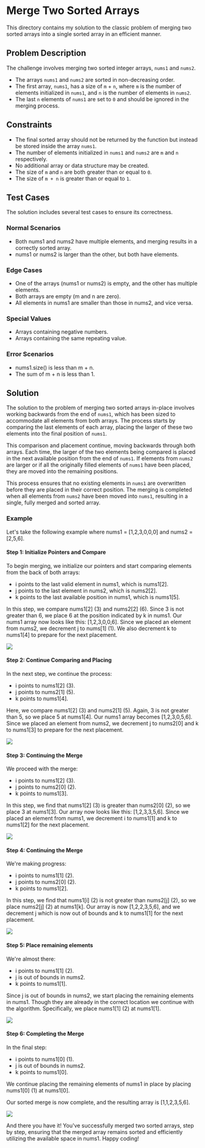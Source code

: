 # Merge Two Sorted Arrays

This directory contains my solution to the classic problem of merging two sorted arrays into a single sorted array in an efficient manner.

## Problem Description

The challenge involves merging two sorted integer arrays, `nums1` and `nums2`.

- The arrays `nums1` and `nums2` are sorted in non-decreasing order.
- The first array, `nums1`, has a size of `m` + `n`, where `m` is the number of elements initialized in `nums1`, and `n` is the number of elements in `nums2`.
- The last `n` elements of `nums1` are set to `0` and should be ignored in the merging process.

## Constraints

- The final sorted array should not be returned by the function but instead be stored inside the array `nums1`.
- The number of elements initialized in `nums1` and `nums2` are `m` and `n` respectively.
- No additional array or data structure may be created.
- The size of `m` and `n` are both greater than or equal to `0`.
- The size of `m + n` is greater than or equal to `1`.

## Test Cases

The solution includes several test cases to ensure its correctness.

### Normal Scenarios

- Both nums1 and nums2 have multiple elements, and merging results in a correctly sorted array.
- nums1 or nums2 is larger than the other, but both have elements.

### Edge Cases

- One of the arrays (nums1 or nums2) is empty, and the other has multiple elements.
- Both arrays are empty (m and n are zero).
- All elements in nums1 are smaller than those in nums2, and vice versa.

### Special Values

- Arrays containing negative numbers.
- Arrays containing the same repeating value.

### Error Scenarios

- nums1.size() is less than m + n.
- The sum of m + n is less than 1.

## Solution

The solution to the problem of merging two sorted arrays in-place involves working backwards from the end of `nums1`, which has been sized to accommodate all elements from both arrays.
The process starts by comparing the last elements of each array, placing the larger of these two elements into the final position of `nums1`.

This comparison and placement continue, moving backwards through both arrays.
Each time, the larger of the two elements being compared is placed in the next available position from the end of `nums1`.
If elements from `nums2` are larger or if all the originally filled elements of `nums1` have been placed, they are moved into the remaining positions.

This process ensures that no existing elements in `nums1` are overwritten before they are placed in their correct position.
The merging is completed when all elements from `nums2` have been moved into `nums1`, resulting in a single, fully merged and sorted array.

### Example

Let's take the following example where nums1 = [1,2,3,0,0,0] and nums2 = [2,5,6].

#### Step 1: Initialize Pointers and Compare

To begin merging, we initialize our pointers and start comparing elements from the back of both arrays:

- i points to the last valid element in nums1, which is nums1[2].
- j points to the last element in nums2, which is nums2[2].
- k points to the last available position in nums1, which is nums1[5].

In this step, we compare nums1[2] (3) and nums2[2] (6). Since 3 is not greater than 6, we place 6 at the position indicated by k in nums1. Our nums1 array now looks like this: [1,2,3,0,0,6]. Since we placed an element from nums2, we decrement j to nums[1] (1). We also decrement k to nums1[4] to prepare for the next placement.

![](diagrams/diagram1.png)

#### Step 2: Continue Comparing and Placing

In the next step, we continue the process:

- i points to nums1[2] (3).
- j points to nums2[1] (5).
- k points to nums1[4].

Here, we compare nums1[2] (3) and nums2[1] (5). Again, 3 is not greater than 5, so we place 5 at nums1[4]. Our nums1 array becomes [1,2,3,0,5,6]. Since we placed an element from nums2, we decrement j to nums2[0] and k to nums1[3] to prepare for the next placement.

![](diagrams/diagram2.png)

#### Step 3: Continuing the Merge

We proceed with the merge:

- i points to nums1[2] (3).
- j points to nums2[0] (2).
- k points to nums1[3].

In this step, we find that nums1[2] (3) is greater than nums2[0] (2), so we place 3 at nums1[3]. Our array now looks like this: [1,2,3,3,5,6]. Since we placed an element from nums1, we decrement i to nums1[1] and k to nums1[2] for the next placement.

![](diagrams/diagram3.png)

#### Step 4: Continuing the Merge

We're making progress:

- i points to nums1[1] (2).
- j points to nums2[0] (2).
- k points to nums1[2].

In this step, we find that nums1[i] (2) is not greater than nums2[j] (2), so we place nums2[j] (2) at nums1[k]. Our array is now [1,2,2,3,5,6], and we decrement j which is now out of bounds and k to nums1[1] for the next placement.

![](diagrams/diagram4.png)

#### Step 5: Place remaining elements

We're almost there:

- i points to nums1[1] (2).
- j is out of bounds in nums2.
- k points to nums1[1].

Since j is out of bounds in nums2, we start placing the remaining elements in nums1. Though they are already in the correct location we continue with the algorithm. Specifically, we place nums1[1] (2) at nums1[1].

![](diagrams/diagram5.png)

#### Step 6: Completing the Merge

In the final step:

- i points to nums1[0] (1).
- j is out of bounds in nums2.
- k points to nums1[0].

We continue placing the remaining elements of nums1 in place by placing nums1[0] (1) at nums1[0].

Our sorted merge is now complete, and the resulting array is [1,1,2,3,5,6].

![](diagrams/diagram6.png)

And there you have it! You've successfully merged two sorted arrays, step by step, ensuring that the merged array remains sorted and efficiently utilizing the available space in nums1. Happy coding!
